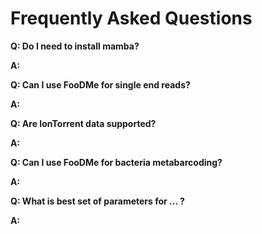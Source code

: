 # Frequently Asked Questions

**Q: Do I need to install mamba?**

**A:** 

**Q: Can I use FooDMe for single end reads?**

**A:**

**Q: Are IonTorrent data supported?**

**A:**

**Q: Can I use FooDMe for bacteria metabarcoding?**

**A:**

**Q: What is best set of parameters for ... ?**

**A:**